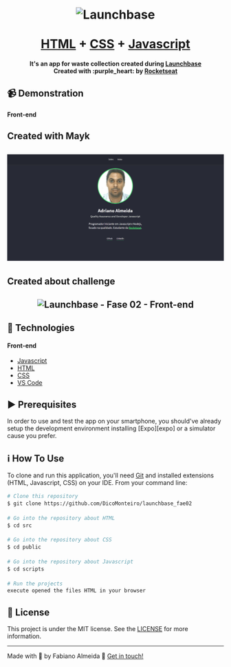 <h1 align="center">
    <img alt="Launchbase" src="../Fase-02/asserts/launchbase.svg" />
    <br>
    <br>
    <a href="https://github.com/DicoMonteiro/launchbase_fae02/src">HTML</a> + <a href="https://github.com/DicoMonteiro/launchbase_fae02/public">CSS</a> + <a href="https://github.com/DicoMonteiro/launchbase_fae02/scripts">Javascript</a>
</h1>

<h4 align="center">
  It's an app for waste collection created during <a href="https://rocketseat.com.br/launchbase">Launchbase</a>
  <br>
  Created with :purple_heart: by <a href="https://rocketseat.com.br/">Rocketseat</a>
</h4>

## :video_camera: Demonstration

#### Front-end

## Created with Mayk 

<h2 align="center">
  <img alt="Launchbase - Fase 02 - Front-end" src="./aulas-fase-02.gif" />
</h2>

## Created about challenge
<h2 align="center">
  <img alt="Launchbase - Fase 02 - Front-end" src="./desafio-03.gif" />
</h2>

## :rocket: Technologies

#### Front-end

-  [Javascript](https://www.w3schools.com/js/)
-  [HTML](https://www.w3schools.com/html/)
-  [CSS](https://www.w3schools.com/css/)
-  [VS Code][vc]


## :arrow_forward: Prerequisites

In order to use and test the app on your smartphone, you should've already setup the development environment installing [Expo][expo] or a simulator cause you prefer.
  
## :information_source: How To Use

To clone and run this application, you'll need [Git](https://git-scm.com) and installed extensions (HTML, Javascript, CSS) on your IDE. From your command line:

```bash
# Clone this repository
$ git clone https://github.com/DicoMonteiro/launchbase_fae02

# Go into the repository about HTML
$ cd src

# Go into the repository about CSS
$ cd public

# Go into the repository about Javascript
$ cd scripts

# Run the projects
execute opened the files HTML in your browser

```

## :memo: License
This project is under the MIT license. See the [LICENSE](https://github.com/DicoMonteiro/launchbase_fae02/LICENSE) for more information.

---

Made with :purple_heart: by Fabiano Almeida :wave: [Get in touch!](https://www.linkedin.com/in/adriano-barreto-monteiro-almeida/)

[vc]: https://code.visualstudio.com/
